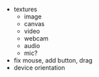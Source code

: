 - textures
  - image
  - canvas
  - video
  - webcam
  - audio
  - mic?
- fix mouse, add button, drag
- device orientation

